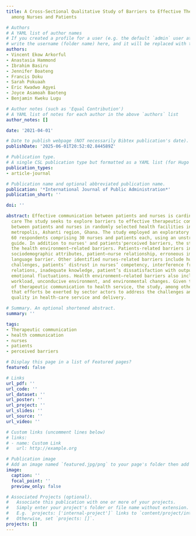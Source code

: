 ```yaml
---
title: A Cross-Sectional Qualitative Study of Barriers to Effective Therapeutic Communication
  among Nurses and Patients

# Authors
# A YAML list of author names
# If you created a profile for a user (e.g. the default `admin` user at `content/authors/admin/`), 
# write the username (folder name) here, and it will be replaced with their full name and linked to their profile.
authors:
- Vincent Ekow Arkorful
- Anastasia Hammond
- Ibrahim Basiru
- Jennifer Boateng
- Francis Doku
- Sarah Pokuaah
- Eric Kwadwo Agyei
- Joyce Asamoah Baoteng
- Benjamin Kweku Lugu

# Author notes (such as 'Equal Contribution')
# A YAML list of notes for each author in the above `authors` list
author_notes: []

date: '2021-04-01'

# Date to publish webpage (NOT necessarily Bibtex publication's date).
publishDate: '2025-06-01T20:52:02.844589Z'

# Publication type.
# A single CSL publication type but formatted as a YAML list (for Hugo requirements).
publication_types:
- article-journal

# Publication name and optional abbreviated publication name.
publication: '*International Journal of Public Administration*'
publication_short: ''

doi: ''

abstract: Effective communication between patients and nurses is cardinal to health
  care The study seeks to explore barriers to effective therapeutic communication
  between patients and nurses in randomly selected health facilities in the Kumasi
  metropolis, Ashanti region, Ghana. The study employed an exploratory study to interview
  60 respondents comprising 30 nurses and patients each, using an unstructured interview
  guide. In addition to nurses' and patients'perceived barriers, the study revealed
  the health environment–related barriers. Patients-related barriers include individual
  sociodemographic attributes, patient–nurse relationship, erroneous impression, and
  language barrier. Other identified nurses-related barriers include human resource
  challenges, patients' distrust in nurses’ competency, interference from patients’
  relations, inadequate knowledge, patient’s dissatisfaction with output, patients’
  emotional fluctuations. Health environment–related barriers also include excessive
  workload, unconducive environment, and environmental changes. Given the relevance
  of therapeutic communication to health service, the study, among other things recommends
  that efforts be exerted by sector actors to address the challenges and help promote
  quality in health-care service and delivery.

# Summary. An optional shortened abstract.
summary: ''

tags:
- Therapeutic communication
- health communication
- nurses
- patients
- perceived barriers

# Display this page in a list of Featured pages?
featured: false

# Links
url_pdf: ''
url_code: ''
url_dataset: ''
url_poster: ''
url_project: ''
url_slides: ''
url_source: ''
url_video: ''

# Custom links (uncomment lines below)
# links:
# - name: Custom Link
#   url: http://example.org

# Publication image
# Add an image named `featured.jpg/png` to your page's folder then add a caption below.
image:
  caption: ''
  focal_point: ''
  preview_only: false

# Associated Projects (optional).
#   Associate this publication with one or more of your projects.
#   Simply enter your project's folder or file name without extension.
#   E.g. `projects: ['internal-project']` links to `content/project/internal-project/index.md`.
#   Otherwise, set `projects: []`.
projects: []
---
```


